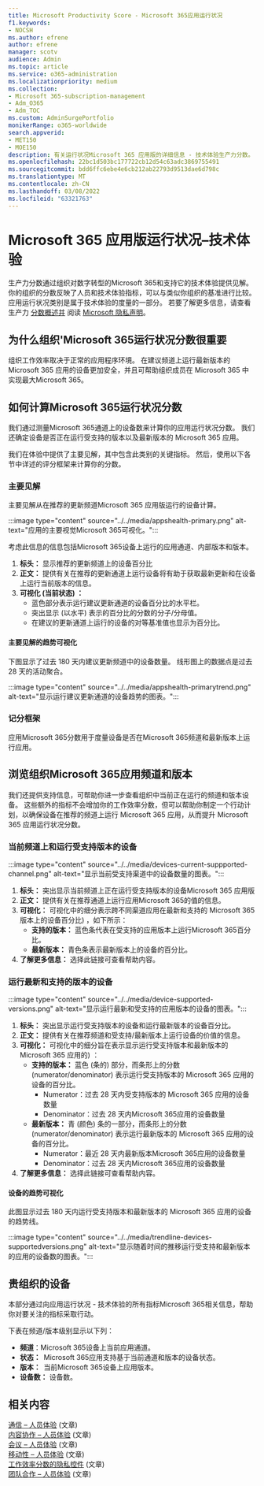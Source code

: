 ```yaml
---
title: Microsoft Productivity Score - Microsoft 365应用运行状况
f1.keywords:
- NOCSH
ms.author: efrene
author: efrene
manager: scotv
audience: Admin
ms.topic: article
ms.service: o365-administration
ms.localizationpriority: medium
ms.collection:
- Microsoft 365-subscription-management
- Adm_O365
- Adm_TOC
ms.custom: AdminSurgePortfolio
monikerRange: o365-worldwide
search.appverid:
- MET150
- MOE150
description: 有关运行状况Microsoft 365 应用版的详细信息 - 技术体验生产力分数。
ms.openlocfilehash: 22bc1d503bc177722cb12d54c63adc3869755491
ms.sourcegitcommit: bdd6ffc6ebe4e6cb212ab22793d9513dae6d798c
ms.translationtype: MT
ms.contentlocale: zh-CN
ms.lasthandoff: 03/08/2022
ms.locfileid: "63321763"
---
```

# <a name="microsoft-365-apps-health--technology-experiences"></a>Microsoft 365 应用版运行状况–技术体验

生产力分数通过组织对数字转型的Microsoft 365和支持它的技术体验提供见解。 你的组织的分数反映了人员和技术体验指标，可以与类似你组织的基准进行比较。 应用运行状况类别是属于技术体验的度量的一部分。 若要了解更多信息，请查看生产力 [分数概述并](productivity-score.md) 阅读 [Microsoft 隐私声明](https://privacy.microsoft.com/privacystatement)。

## <a name="why-your-organization39s-microsoft-365-apps-health-score-matters"></a>为什么组织&#39;Microsoft 365运行状况分数很重要

组织工作效率取决于正常的应用程序环境。 在建议频道上运行最新版本的 Microsoft 365 应用的设备更加安全，并且可帮助组织成员在 Microsoft 365 中实现最大Microsoft 365。

## <a name="how-we-calculate-the-microsoft-365-apps-health-score"></a>如何计算Microsoft 365运行状况分数

我们通过测量Microsoft 365通道上的设备数来计算你的应用运行状况分数。 我们还确定设备是否正在运行受支持的版本以及最新版本的 Microsoft 365 应用。

我们在体验中提供了主要见解，其中包含此类别的关键指标。 然后，使用以下各节中详述的评分框架来计算你的分数。

### <a name="primary-insight"></a>主要见解

主要见解从在推荐的更新频道Microsoft 365 应用版运行的设备计算。

:::image type="content" source="../../media/appshealth-primary.png" alt-text="应用的主要视觉Microsoft 365可视化。":::

考虑此信息的信息包括Microsoft 365设备上运行的应用通道、内部版本和版本。

1. **标头：**  显示推荐的更新频道上的设备百分比
1. **正文：**  提供有关在推荐的更新通道上运行设备将有助于获取最新更新和在设备上运行当前版本的信息。
1. **可视化 (当前状态) ：**
    - 蓝色部分表示运行建议更新通道的设备百分比的水平栏。
    - 突出显示 (以水平) 表示的百分比的分数的分子/分母值。
    - 在建议的更新通道上运行的设备的对等基准值也显示为百分比。

#### <a name="trend-visualization-of-the-primary-insight"></a>主要见解的趋势可视化

下图显示了过去 180 天内建议更新频道中的设备数量。 线形图上的数据点是过去 28 天的活动聚合。

:::image type="content" source="../../media/appshealth-primarytrend.png" alt-text="显示运行建议更新通道的设备趋势的图表。":::

### <a name="scoring-framework"></a>记分框架

应用Microsoft 365分数用于度量设备是否在Microsoft 365频道和最新版本上运行应用。

## <a name="explore-your-organization-microsoft-365-app-channels-and-versions"></a>浏览组织Microsoft 365应用频道和版本

我们还提供支持信息，可帮助你进一步查看组织中当前正在运行的频道和版本设备。 这些额外的指标不会增加你的工作效率分数，但可以帮助你制定一个行动计划，以确保设备在推荐的频道上运行 Microsoft 365 应用，从而提升 Microsoft 365 应用运行状况分数。

### <a name="devices-on-current-channel-and-running-supported-versions"></a>当前频道上和运行受支持版本的设备

:::image type="content" source="../../media/devices-current-suppported-channel.png" alt-text="显示当前受支持渠道中的设备数量的图表。":::

1. **标头：** 突出显示当前频道上正在运行受支持版本的设备Microsoft 365 应用版
1. **正文：** 提供有关在推荐通道上运行应用Microsoft 365的值的信息。
1. **可视化：** 可视化中的细分表示跨不同渠道应用在最新和支持的 Microsoft 365 版本上的设备百分比) ，如下所示：
    - **支持的版本：** 蓝色条代表在受支持的应用版本上运行Microsoft 365百分比。
    - **最新版本：** 青色条表示最新版本上的设备的百分比。
1. **了解更多信息：**   选择此链接可查看帮助内容。

### <a name="devices-running-latest-and-supported-versions"></a>运行最新和支持的版本的设备

:::image type="content" source="../../media/device-supported-versions.png" alt-text="显示运行最新和受支持的应用版本的设备的图表。":::

1. **标头：**  突出显示运行受支持版本的设备和运行最新版本的设备百分比。
1. **正文：**  提供有关在推荐频道和受支持/最新版本上运行设备的价值的信息。
1. **可视化：** 可视化中的细分旨在表示显示运行受支持版本和最新版本的 Microsoft 365 应用的) ：
    - **支持的版本：** 蓝色 (条的) 部分，而条形上的分数 (numerator/denominator) 表示运行受支持版本的 Microsoft 365 应用的设备的百分比。
        - Numerator：过去 28 天内受支持版本的 Microsoft 365 应用的设备数量
        - Denominator：过去 28 天内Microsoft 365应用的设备数量
    - **最新版本：** 青 (颜色) 条的一部分，而条形上的分数 (numerator/denominator) 表示运行最新版本的 Microsoft 365 应用的设备的百分比。
        - Numerator：最近 28 天内最新版本Microsoft 365应用的设备数量
        - Denominator：过去 28 天内Microsoft 365应用的设备数量
1. **了解更多信息：**   选择此链接可查看帮助内容。

#### <a name="trend-visualization-of-the-devices"></a>设备的趋势可视化

此图显示过去 180 天内运行受支持版本和最新版本的 Microsoft 365 应用的设备的趋势线。

:::image type="content" source="../../media/trendline-devices-supportedversions.png" alt-text="显示随着时间的推移运行受支持和最新版本的应用的设备数的图表。":::

## <a name="devices-in-your-organization"></a>贵组织的设备

本部分通过向应用运行状况 - 技术体验的所有指标Microsoft 365相关信息，帮助你对要关注的指标采取行动。

下表在频道/版本级别显示以下列：

- **频道**：Microsoft 365设备上当前应用通道。
- **状态：**  Microsoft 365应用支持基于当前通道和版本的设备状态。
- **版本：**  当前Microsoft 365设备上应用版本。
- **设备数：**  设备数。

## <a name="related-content"></a>相关内容

[通信 – 人员体验](communication.md) (文章) \
[内容协作 – 人员体验](content-collaboration.md) (文章) \
[会议 – 人员体验](meetings.md) (文章) \
[移动性 – 人员体验](mobility.md) (文章) \
[工作效率分数的隐私控件](privacy.md) (文章) \
[团队合作 – 人员体验](teamwork.md) (文章) 